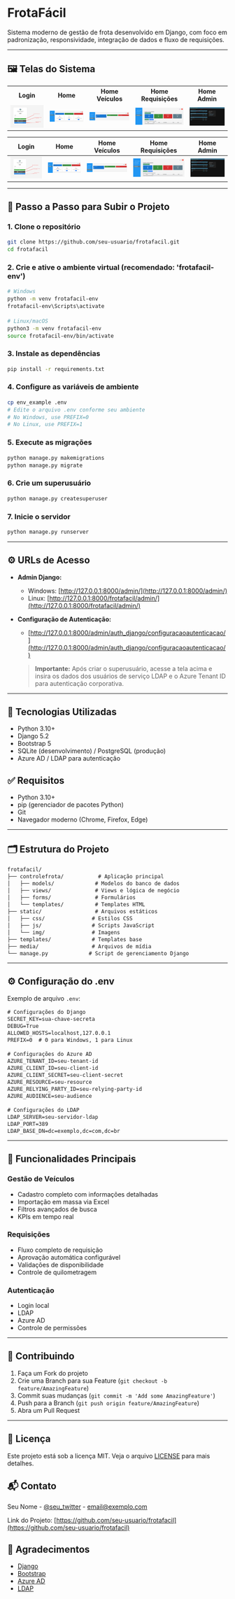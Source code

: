 # FrotaFácil

Sistema moderno de gestão de frota desenvolvido em Django, com foco em padronização, responsividade, integração de dados e fluxo de requisições.

---

## 🖼️ Telas do Sistema

<table>
  <tr>
    <th>Login</th>
    <th>Home</th>
    <th>Home Veículos</th>
    <th>Home Requisições</th>
    <th>Home Admin</th>
  </tr>
  <tr>
    <td><a href="frotafacil/static/Docs/Login.png"><img src="frotafacil/static/Docs/Login.png" width="180"/></a></td>
    <td><a href="frotafacil/static/Docs/Home.png"><img src="frotafacil/static/Docs/Home.png" width="180"/></a></td>
    <td><a href="frotafacil/static/Docs/Home_Veiculos.png"><img src="frotafacil/static/Docs/Home_Veiculos.png" width="180"/></a></td>
    <td><a href="frotafacil/static/Docs/Home_Requisicoes.png"><img src="frotafacil/static/Docs/Home_Requisicoes.png" width="180"/></a></td>
    <td><a href="frotafacil/static/Docs/Home_Admin.png"><img src="frotafacil/static/Docs/Home_Admin.png" width="180"/></a></td>
  </tr>
</table>

| Login | Home | Home Veículos | Home Requisições | Home Admin |
|-------|------|--------------|------------------|------------|
| ![Login](frotafacil/static/Docs/Login.png) | ![Home](frotafacil/static/Docs/Home.png) | ![Home Veículos](frotafacil/static/Docs/Home_Veiculos.png) | ![Home Requisições](frotafacil/static/Docs/Home_Requisicoes.png) | ![Home Admin](frotafacil/static/Docs/Home_Admin.png) |
---

## 🚀 Passo a Passo para Subir o Projeto

### 1. Clone o repositório
```bash
git clone https://github.com/seu-usuario/frotafacil.git
cd frotafacil
```

### 2. Crie e ative o ambiente virtual (recomendado: 'frotafacil-env')
```bash
# Windows
python -m venv frotafacil-env
frotafacil-env\Scripts\activate

# Linux/macOS
python3 -m venv frotafacil-env
source frotafacil-env/bin/activate
```

### 3. Instale as dependências
```bash
pip install -r requirements.txt
```

### 4. Configure as variáveis de ambiente
```bash
cp env_example .env
# Edite o arquivo .env conforme seu ambiente
# No Windows, use PREFIX=0
# No Linux, use PREFIX=1
```

### 5. Execute as migrações
```bash
python manage.py makemigrations
python manage.py migrate
```

### 6. Crie um superusuário
```bash
python manage.py createsuperuser
```

### 7. Inicie o servidor
```bash
python manage.py runserver
```

---

## ⚙️ URLs de Acesso

- **Admin Django:**
  - Windows: [http://127.0.0.1:8000/admin/](http://127.0.0.1:8000/admin/)
  - Linux: [http://127.0.0.1:8000/frotafacil/admin/](http://127.0.0.1:8000/frotafacil/admin/)

- **Configuração de Autenticação:**
  - [http://127.0.0.1:8000/admin/auth_django/configuracaoautenticacao/](http://127.0.0.1:8000/admin/auth_django/configuracaoautenticacao/)

  > **Importante:** Após criar o superusuário, acesse a tela acima e insira os dados dos usuários de serviço LDAP e o Azure Tenant ID para autenticação corporativa.

---

## 🧰 Tecnologias Utilizadas

- Python 3.10+
- Django 5.2
- Bootstrap 5
- SQLite (desenvolvimento) / PostgreSQL (produção)
- Azure AD / LDAP para autenticação

## ✅ Requisitos

- Python 3.10+
- pip (gerenciador de pacotes Python)
- Git
- Navegador moderno (Chrome, Firefox, Edge)

---

## 🗂 Estrutura do Projeto

```
frotafacil/
├── controlefrota/           # Aplicação principal
│   ├── models/             # Modelos do banco de dados
│   ├── views/              # Views e lógica de negócio
│   ├── forms/              # Formulários
│   └── templates/          # Templates HTML
├── static/                 # Arquivos estáticos
│   ├── css/               # Estilos CSS
│   ├── js/                # Scripts JavaScript
│   └── img/               # Imagens
├── templates/             # Templates base
├── media/                 # Arquivos de mídia
└── manage.py             # Script de gerenciamento Django
```

---

## ⚙️ Configuração do .env

Exemplo de arquivo `.env`:

```env
# Configurações do Django
SECRET_KEY=sua-chave-secreta
DEBUG=True
ALLOWED_HOSTS=localhost,127.0.0.1
PREFIX=0  # 0 para Windows, 1 para Linux

# Configurações do Azure AD
AZURE_TENANT_ID=seu-tenant-id
AZURE_CLIENT_ID=seu-client-id
AZURE_CLIENT_SECRET=seu-client-secret
AZURE_RESOURCE=seu-resource
AZURE_RELYING_PARTY_ID=seu-relying-party-id
AZURE_AUDIENCE=seu-audience

# Configurações do LDAP
LDAP_SERVER=seu-servidor-ldap
LDAP_PORT=389
LDAP_BASE_DN=dc=exemplo,dc=com,dc=br
```

---

## 📱 Funcionalidades Principais

### Gestão de Veículos
- Cadastro completo com informações detalhadas
- Importação em massa via Excel
- Filtros avançados de busca
- KPIs em tempo real

### Requisições
- Fluxo completo de requisição
- Aprovação automática configurável
- Validações de disponibilidade
- Controle de quilometragem

### Autenticação
- Login local
- LDAP
- Azure AD
- Controle de permissões

---

## 🤝 Contribuindo

1. Faça um Fork do projeto
2. Crie uma Branch para sua Feature (`git checkout -b feature/AmazingFeature`)
3. Commit suas mudanças (`git commit -m 'Add some AmazingFeature'`)
4. Push para a Branch (`git push origin feature/AmazingFeature`)
5. Abra um Pull Request

---

## 📝 Licença

Este projeto está sob a licença MIT. Veja o arquivo [LICENSE](LICENSE) para mais detalhes.

## 📬 Contato

Seu Nome - [@seu_twitter](https://twitter.com/seu_twitter) - email@exemplo.com

Link do Projeto: [https://github.com/seu-usuario/frotafacil](https://github.com/seu-usuario/frotafacil)

## 🙏 Agradecimentos

- [Django](https://www.djangoproject.com/)
- [Bootstrap](https://getbootstrap.com/)
- [Azure AD](https://azure.microsoft.com/)
- [LDAP](https://www.openldap.org/)
